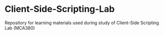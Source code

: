# Client-Side-Scripting-Lab
Repository for learning materials used during study of Client-Side Scripting Lab (MCA380)
